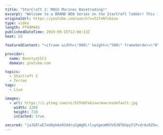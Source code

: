 ```yaml
---
title: "StarCraft 2: MASS Marines Basetrading!"
excerpt: "Welcome to a BRAND NEW Series on the StarCraft ladder! This is the \"Mass Marines to Grandmaster\" challenge, where the only attacking unit that I'm allowed to make is Marines - and that's it! I am allowed to make Medivacs just so that the gaemplay is not too monotonous, but I believe I could even make"
originalUrl: https://youtube.com/watch?v=51TeNfxbivw
type: video
length: PT49M48S
publishedDateTime: 2019-09-15T12:08:13Z
heat: 55

featuredContent: "<iframe width=\"800\" height=\"500\" frameborder=\"0\" src=\"https://www.youtube.com/embed/51TeNfxbivw\" allow=\"accelerometer; autoplay; encrypted-media; gyroscope; picture-in-picture\" allowfullscreen></iframe>"

provider:
  name: BeastyqtSC2
  domain: youtube.com

topics:
  - StarCraft 2
  - Terran
tags:
  - Live

images:
  - url: https://i.ytimg.com/vi/51TeNfxbivw/maxresdefault.jpg
    width: 1280
    height: 720
    isCached: true

secured: "jaJQ8laE7aU0pkAeR3d4tu2gWgRL+luyGgeaHKVV0JBT6Opy5lPvdrAsRZ9vznLAj6BOcXSYToty2zQnSpSTbFjGlfpgKsB3GSYQzMjNJDIcMTUW70xnvDwi3Oxr2FaD5eMYPjYOZtnsNwACWzprRIsIoGjrZKmLa+ZHr/Iy/RPiavoCeNEDcrzCdxgA+7tR8c7r7EpMt1TMMVh347DDVDw5K9pEbqdi6XBU7U/rexYyU2pvvqk0OKia3MWhdi8h7jBf0jqP5wHJeFlg7JM0fDwK2EENwaLk9Mqj1OUK45lg2IxzSLliAXyMtwwVueYrvSk8lMBZhEjEOESLZvPiHjWOZYSV4IYUoE61dWdqKaXYFUkzgw+PtMHabeTaMsrRMtyIyfRIs5AiPH5c0gLOoRUALU9KoZy3A8ZlJkgLCSY=;kuHgGvkh6Nz1EkJ63UuDgQ=="
---
```


